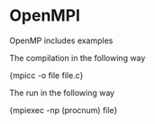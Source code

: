 # OpenMPI
OpenMP includes examples

The compilation in the following way

{mpicc -o file file.c}

The run in the following way 

{mpiexec -np (procnum) file}
